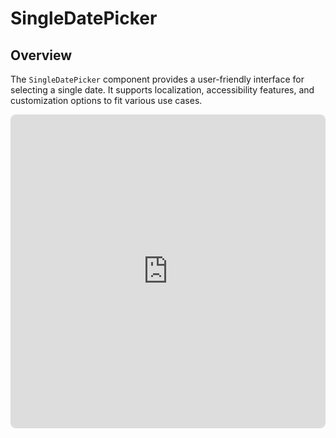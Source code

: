 # SingleDatePicker
## Overview
The `SingleDatePicker` component provides a user-friendly interface for selecting a single date. It supports localization, accessibility features, and customization options to fit various use cases.

<div style="border: 1px #00000022 solid; overflow: hidden; border-radius: 0.5rem;">
	<iframe src="https://stackblitz.com/edit/datenel-react-singledatepicker?embed=1&file=src%2FApp.tsx&hideExplorer=1&hideNavigation=1&view=preview" width="100%" height="500px" style="border: none;" />
</div>

## Preference Props

### `accentColor`
The accent color of the panel, including the background color of the selected date.

- Type: `string`
  - Accept any color string can be accepted by CSS.
- Default: `#000000`

#### Example
```tsx
{/* Adjust custom main color to pure red */}
<SingleDatePicker accentColor="#ff0000" />

{/* Adaptive to the light/dark color scheme preference */}
<SingleDatePicker accentColor={darkScheme ? "#ffffff" : "#000000"} />
```

### `availableRange`
Limit the range of dates that can be selected. It should be an array of two dates, the first one being the available range start date and the second one being the available range end date. 

If the first one is `null`, it means that all dates after the second one are not available. If the second one is `null`, it means that all dates before the first one are not available. 

If the first one is behind the second one, Datenel will exchange them automatically.

If the array length is not 2, Datenel will ignore the parameter and raise a warning in the console to remind you to check your input.

- Type: `[(Date | { year: number, month: number, day: number } | null), (Date | { year: number, month: number, day: number } | null)]`
- Default: `undefined`

#### Example
```tsx
{/* User can only select the dates after 1 Jan 2025 */}
<SingleDatePicker availableRange={[{year: 2025, month: 1, day: 1}, null]} />

{/* User can only select the dates before 1 Jan 2025 */}
<SingleDatePicker availableRange={[null, {year: 2025, month: 1, day: 1}]} />

{/* User can only select the dates between 1 Jan and 31 Dec 2025 */}
<SingleDatePicker availableRange={[{year: 2025, month: 1, day: 1}, {year: 2025, month: 12, day: 31}]} />

{/* Insert Date object, also reverse the period start and end date */}
<SingleDatePicker availableRange={[new Date(2025, 11, 31), new Date(2025, 0, 1)]} />
```

### `borderColor`
The border color of the panel, including the divider color between the header and the body.

- Type: `string`
  - Accept any color string can be accepted by CSS.
- Default: `#e0e0e0`

#### Example
```tsx
{/* Adjust custom main color to pure red */}
<SingleDatePicker borderColor="#ff0000" />

{/* Adaptive to the light/dark color scheme preference */}
<SingleDatePicker borderColor={darkScheme ? "#ffffff" : "#000000"} />
```

### `hoverColor`
The hover color of the panel, including the hover background color of the date.

- Type: `string`
  - Accept any color string can be accepted by CSS.
- Default: `#00000017`

#### Example
```tsx
{/* Adjust custom main color to transparented red */}
<SingleDatePicker hoverColor="#ff000022" />

{/* Adaptive to the light/dark color scheme preference */}
<SingleDatePicker hoverColor={darkScheme ? "#ffffff17" : "#00000017"} />
```

### `localization`
Datenel will use the language code to localize the panel and accept standard [ISO 639 language codes](https://en.wikipedia.org/wiki/List_of_ISO_639_language_codes), such as `zh-CN`, `en-US`, `ja-JP`, etc. 

::: tip ♿️ Accessbility reminder
It will not affect the context strings of screen reader aria tags (will be read in English), but the screen reader will still read the date according to this preference.
:::

- Type: `string` (ISO 639 code) 
- Default value: `undefined` (Will follows user browser’s language) 

#### Example
```tsx
{/* Force the panel use the localization of Simplified Chinese */}
<SingleDatePicker localization="zh-CN" />
```

### `mainColor`
The main color of the panel, including the general text color.

- Type: `string`
  - Accept any color string can be accepted by CSS.
- Default: `#000000`

#### Example
```tsx
{/* Adjust custom main color to pure red */}
<SingleDatePicker mainColor="#ff0000" />

{/* Adaptive to the light/dark color scheme preference */}
<SingleDatePicker mainColor={darkScheme ? "#ffffff" : "#000000"} />
```

### `reversedColor`
The reversed color of the panel, including the text color of the selected date.

- Type: `string`
  - Accept any color string can be accepted by CSS.
- Default: `#ffffff`

#### Example
```tsx
{/* Adjust custom main color to pure red */}
<SingleDatePicker reversedColor="#ff0000" />

{/* Adaptive to the light/dark color scheme preference */}
<SingleDatePicker reversedColor={darkScheme ? "#000000" : "#ffffff"} />
```

### `value`
You can programmatically control the selected date, including providing a default value or controlling the date chosen by the parent component. You can also use this property to navigate the panel to show the month you want programmatically.

- Type: `Date | { year: number, month: number, day: number }` 
- Default value: `new Date()` (today’s date)

::: tip 🤔 Should I pass the month with a minus-1 format?
If you are familiar with JavaScript’s native Date object, you may know that it treats January as a number 0. For example, `Date(2025, 0, 1)` will refer to 1 January 2025, and `Date(2025, 1, 1)` will refer to 1 February 2025, and so on. However, you should use the general format of the month instead of the minus-1 format when you pass the `value` property with JSON format, which means `{year: 2025, month: 1, day: 1}` will be treated as 1 January 2025 inside Datenel.
:::


#### Example
```tsx
{/* Navigate to 1st Jan 2025 */}
<SingleDatePicker value={{ year: 2025, month: 1, day: 1}} />

{/* Navigate to 15th July 2025 */}
<SingleDatePicker value={new Date(2025, 6, 15)} />
```

## Trigger Props

### `onClose() => void`
A screen-reader-exclusive property. The user is required to close the panel without selecting a specific date. 

The close button is not visible, but screen readers can read this button. The screen reader’s close button is only available when this prop is not `undefined`.

#### Function parameters

No parameters.

#### Return value
This callback function does not require any return value.

#### Example
```tsx
<SingleDatePicker onClose={() => setPresentPanel(false)} />
```

### `onSelect(date) => void`
A callback function that will be called when a date is selected inside the panel.

#### Function parameters

- `date`: The date user selected
  - Type: `{ year: number, month: number, day: number }`

#### Return value
This callback function does not require any return value.

#### Example
```tsx
{/* Transfer selected date into native Date object. */}
{/* Note that the return value uses general month format */}
{/* instead of minus-1 format. */}
<SingleDatePicker 
	onSelect={value => {
		setSelectedDate(new Date(value.year, value.month - 1, value.day))
	}} 
/>
```